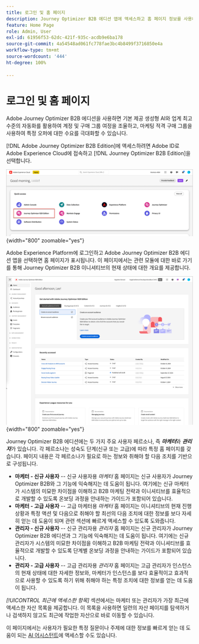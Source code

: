 ```yaml
---
title: 로그인 및 홈 페이지
description: Journey Optimizer B2B 에디션 앱에 액세스하고 홈 페이지 정보를 사용하는 방법을 알아봅니다.
feature: Home Page
role: Admin, User
exl-id: 61956f53-62dc-421f-935c-acdb9e6ba178
source-git-commit: 4a54548ad061fc778fae3bc4b8499f3716850e4a
workflow-type: tm+mt
source-wordcount: '444'
ht-degree: 100%

---
```


# 로그인 및 홈 페이지

Adobe Journey Optimizer B2B 에디션을 사용하면 기본 제공 생성형 AI와 업계 최고 수준의 자동화를 활용하여 계정 및 구매 그룹 여정을 조율하고, 마케팅 적격 구매 그룹을 사용하여 특정 오퍼에 대한 수요를 극대화할 수 있습니다.

<!-- Requirements?
-->
[!DNL Adobe Journey Optimizer B2B Edition]에 액세스하려면 Adobe ID로 Adobe Experience Cloud에 접속하고 [!DNL Journey Optimizer B2B Edition]을 선택합니다.

![Adobe Experience Platform 앱](./assets/experience-cloud-apps.png){width="800" zoomable="yes"}

Adobe Experience Platform에 로그인하고 Adobe Journey Optimizer B2B 에디션 앱을 선택하면 홈 페이지가 표시됩니다. 이 페이지에서는 관련 모듈에 대한<!-- refined insights and--> 바로 가기를 통해 Journey Optimizer B2B 이니셔티브의 현재 상태에 대한 개요를 제공합니다. <!-- It also provides information about the ideal next action to take and where to find the comprehensive set of tutorials and documentation. -->

![Journey Optimizer B2B 에디션 홈 페이지](./assets/home-page.png){width="800" zoomable="yes"}

Journey Optimizer B2B 에디션에는 두 가지 주요 사용자 페르소나, 즉 _**마케터**_&#x200B;와 _**관리자**_&#x200B;가 있습니다. 각 페르소나는 성숙도 단계(신규 또는 고급)에 따라 특정 홈 페이지를 갖습니다. 페이지 내용은 각 페르소나가 필요로 하는 정보와 취해야 할 다음 조치를 기반으로 구성됩니다.

* **마케터 - 신규 사용자** -- 신규 사용자용 _마케터_ 홈 페이지는 신규 사용자가 Journey Optimizer B2B와 그 기능에 익숙해지는 데 도움이 됩니다. 여기에는 신규 마케터가 시스템의 미묘한 차이점을 이해하고 B2B 마케팅 전략과 이니셔티브를 효율적으로 개발할 수 있도록 온보딩 과정을 안내하는 가이드가 포함되어 있습니다.
* **마케터 - 고급 사용자** -- 고급 마케터용 _마케터_ 홈 페이지는 이니셔티브의 현재 진행 상황과 특정 액션 및 다음으로 취해야 할 최선의 다음 조치에 대한 정보를 보다 자세히 얻는 데 도움이 되며 관련 섹션에 빠르게 액세스할 수 있도록 도와줍니다.
* **관리자 - 신규 사용자** -- 신규 관리자용 _관리자_ 홈 페이지는 신규 관리자가 Journey Optimizer B2B 에디션과 그 기능에 익숙해지는 데 도움이 됩니다. 여기에는 신규 관리자가 시스템의 미묘한 차이점을 이해하고 B2B 마케팅 전략과 이니셔티브를 효율적으로 개발할 수 있도록 단계별 온보딩 과정을 안내하는 가이드가 포함되어 있습니다.
* **관리자 - 고급 사용자** -- 고급 관리자용 _관리자_ 홈 페이지는 고급 관리자가 인스턴스의 현재 상태에 대한 자세한 정보와, 마케터가 인스턴스를 보다 효율적이고 효과적으로 사용할 수 있도록 하기 위해 취해야 하는 특정 조치에 대한 정보를 얻는 데 도움이 됩니다.

_[!UICONTROL 최근에 액세스한 항목]_ 섹션에서는 마케터 또는 관리자가 가장 최근에 액세스한 자산 목록을 제공합니다. 이 목록을 사용하면 일련의 자산 페이지를 탐색하거나 검색하지 않고도 최근에 작업한 자산으로 바로 이동할 수 있습니다.

이 페이지에서는 사용자가 필요한 특정 질문이나 주제에 대한 정보를 빠르게 얻는 데 도움이 되는 [AI 어시스턴트](./ai-assistant/ai-assistant-overview.md)에 액세스할 수도 있습니다.<!-- and to obtain specific recommendations for their challenges or objectives-->

<!-- 

## Marketer - new user

The Marketer home page for a new user consists of three rows that assist the marketer in getting accustomed to Journey Optimizer B2B and its capabilities. It also provides a view of the latest journeys that have been created, which can serve as a starting point for a new user.

The first row consists of a guided walkthrough for the new marketer to obtain an onboarding walkthrough so that they can understand the nuances of the system and become efficient in developing B2B marketing strategies and initiatives.

The second row consists of the recent AJO B2B journeys that have been created across the platform so that the marketer can get inspiration for the best practices to create an account journey.

The third row consists of the learning resources that can help a marketer gain more information on a specific topic.

## Marketer - advanced user

The Marketer home page for an advanced marketer consists of four rows that assists the marketer in obtaining more information on the current progress of the initiatives and on specific actions and on the next best action to be taken along with quick access to relevant sections.

The first row consists of the next set of actions that a B2B marketer can take based on the previous actions taken and the current state of the initiative, which provides a prompt for the user to make the next move that would align to the objective of the initiatives and help them reach the goals quickly.

The second row consists of the most recent assets accessed by the marketer to make it easier for the marketer to locate them and make updates to the same.

The third row consists of the Key Performance Indicators that can help the marketer gauge the overall performance of the marketing initiatives.

The fourth row consists of the learning resources that can help a marketer gain more information on a specific topic.

## Administrator - new user

The _Admin_ home page for a new administrator consists of three rows that assists the administrator in getting accustomed to Journey Optimizer B2B Edition and its capabilities, and provides a view of the latest journeys that have been created that can serve as a starting point for a new user.

The first row consists of a guided walkthrough for the new marketer to obtain a step-by-step onboarding journey to understand the nuances of the system and become efficient in developing B2B marketing strategies and initiatives with AJO B2B.

The second row consists of the recent assets used by the B2B marketers in a single table to make it easier for the administrator to know which assets are currently under focus.

The third row consists of the learning resources that would help an administrator gain more information on a specific topic.

## Administrator - advanced user

The _Admin_ home page for an advanced administrator consists of four rows that assists the administrator in obtaining more information about the current status of the instance and on specific actions that can be taken to make it more efficient and effective for the marketers.

The first row consists of the next set of actions that an administrator can take based on the previous actions taken and the current state of the instance. It serves as a prompt for the administrator to make the necessary updates to the parameters of the instances such as user permissions or any specific module configurations.

The second row consists of the recent assets used by the B2B marketers in a single table to make it easier for the administrator to know which assets are currently under focus.

The third row consists of the Key Performance Indicators that would help the administrators gauge the progress of the instance in terms of operational parameters such as users and usage.

The fourth row consists of the learning resources that would help the administrator gain more information on a specific topic.

-->